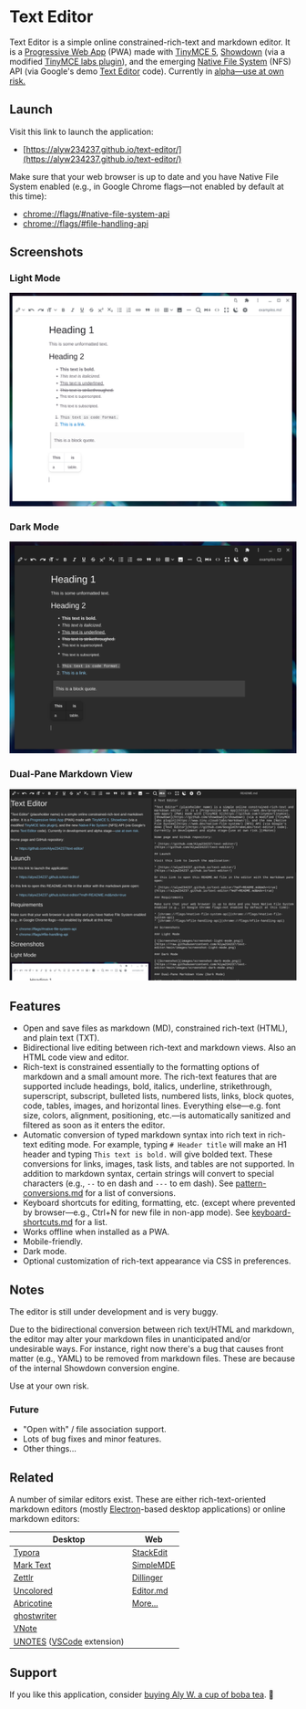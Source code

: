 # Text Editor

Text Editor is a simple online constrained-rich-text and markdown editor. It is a [Progressive Web App](https://web.dev/progressive-web-apps/) (PWA) made with [TinyMCE 5](https://github.com/tinymce/tinymce), [Showdown](https://github.com/showdownjs/showdown) (via a modified [TinyMCE labs plugin](https://www.tiny.cloud/labs/markdown/)), and the emerging [Native File System](https://web.dev/native-file-system/) (NFS) API (via Google's demo [Text Editor](https://github.com/GoogleChromeLabs/text-editor) code). Currently in [alpha—use at own risk.](#Notes)

## Launch

Visit this link to launch the application:

* [https://alyw234237.github.io/text-editor/](https://alyw234237.github.io/text-editor/)

Make sure that your web browser is up to date and you have Native File System enabled (e.g., in Google Chrome flags—not enabled by default at this time):

* [chrome://flags/#native-file-system-api](chrome://flags/#native-file-system-api)
* [chrome://flags/#file-handling-api](chrome://flags/#file-handling-api)

## Screenshots

### Light Mode

![Screenshot](images/screenshot-light-mode.png)

### Dark Mode

![Screenshot](images/screenshot-dark-mode.png)

### Dual-Pane Markdown View

![Screenshot](images/screenshot-markdown.png)

## Features

* Open and save files as markdown (MD), constrained rich-text (HTML), and plain text (TXT).
* Bidirectional live editing between rich-text and markdown views. Also an HTML code view and editor.
* Rich-text is constrained essentially to the formatting options of markdown and a small amount more. The rich-text features that are supported include headings, bold, italics, underline, strikethrough, superscript, subscript, bulleted lists, numbered lists, links, block quotes, code, tables, images, and horizontal lines. Everything else—e.g. font size, colors, alignment, positioning, etc.—is automatically sanitized and filtered as soon as it enters the editor.
* Automatic conversion of typed markdown syntax into rich text in rich-text editing mode. For example, typing `# Header title` will make an H1 header and typing `This text is bold.` will give bolded text. These conversions for links, images, task lists, and tables are not supported. In addition to markdown syntax, certain strings will convert to special characters (e.g., `--` to en dash and `---` to em dash). See [pattern-conversions.md](docs/pattern-conversions.md) for a list of conversions.
* Keyboard shortcuts for editing, formatting, etc. (except where prevented by browser—e.g., Ctrl+N for new file in non-app mode). See [keyboard-shortcuts.md](docs/keyboard-shortcuts.md) for a list.
* Works offline when installed as a PWA.
* Mobile-friendly.
* Dark mode.
* Optional customization of rich-text appearance via CSS in preferences.

## Notes

The editor is still under development and is very buggy.

Due to the bidirectional conversion between rich text/HTML and markdown, the editor may alter your markdown files in unanticipated and/or undesirable ways. For instance, right now there's a bug that causes front matter (e.g., YAML) to be removed from markdown files. These are because of the internal Showdown conversion engine.

Use at your own risk.

### Future

* "Open with" / file association support.
* Lots of bug fixes and minor features.
* Other things...

## Related

A number of similar editors exist. These are either rich-text-oriented markdown editors (mostly [Electron](https://www.electronjs.org/)-based desktop applications) or online markdown editors:

| Desktop | Web |
| --- | --- |
| [Typora](https://typora.io/) | [StackEdit](https://stackedit.io/) |
| [Mark Text](https://github.com/marktext/marktext) | [SimpleMDE](https://simplemde.com/) |
| [Zettlr](https://github.com/Zettlr/Zettlr) | [Dillinger](https://dillinger.io/) |
| [Uncolored](https://github.com/n457/Uncolored) | [Editor.md](http://editor.md/) |
| [Abricotine](http://abricotine.brrd.fr/) | [More...](https://www.webfx.com/blog/web-design/online-markdown-editors/) |
| [ghostwriter](https://wereturtle.github.io/ghostwriter/) |  |
| [VNote](https://github.com/tamlok/vnote) |  |
| [UNOTES](https://marketplace.visualstudio.com/items?itemName=ryanmcalister.Unotes) ([VSCode](https://github.com/microsoft/vscode) extension) |  |

## Support

If you like this application, consider [buying Aly W. a cup of boba tea](https://www.buymeacoffee.com/alyw234237). 🧋


